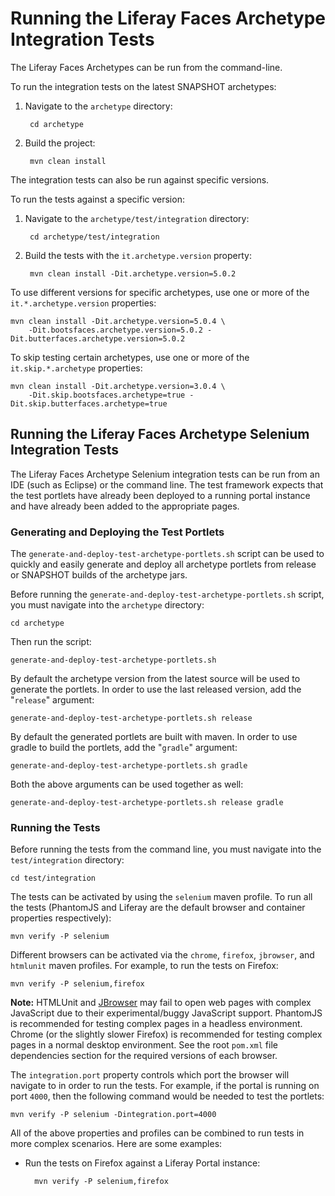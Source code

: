# Running the Liferay Faces Archetype Integration Tests

The Liferay Faces Archetypes can be run from the command-line.

To run the integration tests on the latest SNAPSHOT archetypes:

1. Navigate to the `archetype` directory:

		cd archetype

2. Build the project:

		mvn clean install

The integration tests can also be run against specific versions.

To run the tests against a specific version:

1. Navigate to the `archetype/test/integration` directory:

		cd archetype/test/integration

2. Build the tests with the `it.archetype.version` property:

		mvn clean install -Dit.archetype.version=5.0.2

To use different versions for specific archetypes, use one or more of the `it.*.archetype.version` properties:

	mvn clean install -Dit.archetype.version=5.0.4 \
		-Dit.bootsfaces.archetype.version=5.0.2 -Dit.butterfaces.archetype.version=5.0.2

To skip testing certain archetypes, use one or more of the `it.skip.*.archetype` properties:

	mvn clean install -Dit.archetype.version=3.0.4 \
		-Dit.skip.bootsfaces.archetype=true -Dit.skip.butterfaces.archetype=true

## Running the Liferay Faces Archetype Selenium Integration Tests

The Liferay Faces Archetype Selenium integration tests can be run from an IDE (such as Eclipse) or the command line. The
test framework expects that the test portlets have already been deployed to a running portal instance and have already
been added to the appropriate pages.

### Generating and Deploying the Test Portlets

The `generate-and-deploy-test-archetype-portlets.sh` script can be used to quickly and easily generate and deploy all
archetype portlets from release or SNAPSHOT builds of the archetype jars.

Before running the `generate-and-deploy-test-archetype-portlets.sh` script, you must navigate into the `archetype`
directory:

	cd archetype

Then run the script:

	generate-and-deploy-test-archetype-portlets.sh

By default the archetype version from the latest source will be used to generate the portlets. In order to use the
last released version, add the "`release`" argument:

	generate-and-deploy-test-archetype-portlets.sh release

By default the generated portlets are built with maven. In order to use gradle to build the portlets, add the "`gradle`"
argument:

	generate-and-deploy-test-archetype-portlets.sh gradle

Both the above arguments can be used together as well:

	generate-and-deploy-test-archetype-portlets.sh release gradle

### Running the Tests

Before running the tests from the command line, you must navigate into the `test/integration` directory:

	cd test/integration

The tests can be activated by using the `selenium` maven profile. To run all the tests (PhantomJS and Liferay are the
default browser and container properties respectively):

	mvn verify -P selenium

Different browsers can be activated via the `chrome`, `firefox`, `jbrowser`, and `htmlunit` maven profiles. For example,
to run the tests on Firefox:

	mvn verify -P selenium,firefox

**Note:** HTMLUnit and [JBrowser](https://github.com/MachinePublishers/jBrowserDriver) may fail to open web pages with
complex JavaScript due to their experimental/buggy JavaScript support. PhantomJS is recommended for testing complex
pages in a headless environment. Chrome (or the slightly slower Firefox) is recommended for testing complex pages in a
normal desktop environment. See the root `pom.xml` file dependencies section for the required versions of each browser.

The `integration.port` property controls which port the browser will navigate to in order to run the tests. For example,
if the portal is running on port `4000`, then the following command would be needed to test the portlets:

    mvn verify -P selenium -Dintegration.port=4000

All of the above properties and profiles can be combined to run tests in more complex scenarios. Here are some examples:

- Run the tests on Firefox against a Liferay Portal instance:

		mvn verify -P selenium,firefox
